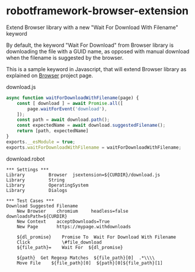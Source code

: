 # robotframework-browser-extension
Extend Browser library with a new "Wait For Download With Filename" keyword

By default, the keyword "Wait For Download" from Browser library is downloading the file
with a GUID name, as opposed with manual download when the filename is suggested by the browser.

This is a sample keyword in Javascript, that will extend Browser library as explained on [Browser](https://marketsquare.github.io/robotframework-browser) project page.

download.js

```JavaScript
async function waitForDownloadWithFilename(page) {
	const [ download ] = await Promise.all([
  		page.waitForEvent('download'),
	]);
	const path = await download.path();
	const expectedName = await download.suggestedFilename();
	return [path, expectedName]
}
exports.__esModule = true;
exports.waitForDownloadWithFilename = waitForDownloadWithFilename;
```

download.robot

```RobotFramework
*** Settings ***
Library         Browser  jsextension=${CURDIR}/download.js
Library         String
Library         OperatingSystem
Library         Dialogs

*** Test Cases ***
Download Suggested Filename
    New Browser    chromium     headless=false    downloadsPath=${CURDIR}
    New Context    acceptDownloads=True
    New Page       https://mypage.withdownloads

    ${dl_promise}    Promise To  Wait For Download With Filename
    Click            \#file_download
    ${file_path}=    Wait For  ${dl_promise}
    
    ${path}  Get Regexp Matches  ${file_path}[0]  .*\\\\
    Move File    ${file_path}[0]  ${path}[0]${file_path}[1]
